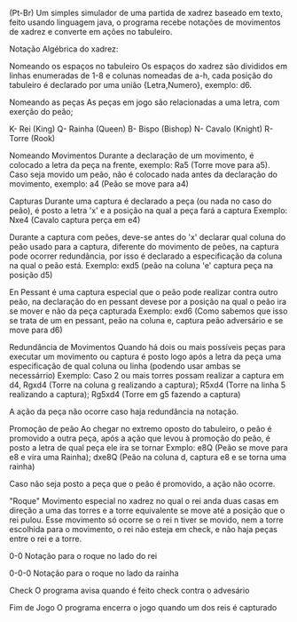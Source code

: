 (Pt-Br)
Um simples simulador de uma partida de xadrez baseado em texto, feito usando linguagem java, o programa recebe notações de movimentos de xadrez e converte em ações no tabuleiro.

Notação Algébrica do xadrez:

Nomeando os espaços no tabuleiro
  Os espaços do xadrez são divididos em linhas enumeradas de 1-8 e colunas nomeadas de a-h, cada posição do tabuleiro é declarado por uma união {Letra,Numero}, exemplo: d6.

Nomeando as peças
  As peças em jogo são relacionadas a uma letra, com exerção do peão;

   K- Rei (King)
   Q- Rainha (Queen)
   B- Bispo (Bishop)
   N- Cavalo (Knight)
   R- Torre (Rook)

Nomeando Movimentos
  Durante a declaração de um movimento, é colocado a letra da peça na frente, exemplo: Ra5 (Torre move para a5).
  Caso seja movido um peão, não é colocado nada antes da declaração do movimento, exemplo: a4 (Peão se move para a4)

Capturas
  Durante uma captura é declarado a peça (ou nada no caso do peão), é posto a letra 'x' e a posição na qual a peça fará a captura
  Exemplo: Nxe4 (Cavalo captura perça em e4)

  Durante a captura com peões, deve-se antes do 'x' declarar qual coluna do peão usado para a captura, diferente do movimento de peões, na captura pode ocorrer redundância, por isso
  é declarado a especificação da coluna na qual o peão está.
  Exemplo: exd5 (peão na coluna 'e' captura peça na posição d5)

  En Pessant é uma captura especial que o peão pode realizar contra outro peão, na declaração do en pessant devese por a posição na qual o peão ira se mover e não da peça capturada
  Exemplo: exd6 (Como sabemos que isso se trata de um en pessant, peão na coluna e, captura peão adversário e se move para d6)

Redundância de Movimentos
  Quando há dois ou mais possíveis peças para executar um movimento ou captura é posto logo após a letra da peça uma especificação de qual coluna ou linha (podendo usar ambas se necessárrio)
  Exemplo: Caso 2 ou mais torres possam realizar a captura em d4, Rgxd4 (Torre na coluna g realizando a captura); R5xd4 (Torre na linha 5 realizando a captura); Rg5xd4 (Torre em g5 fazendo a captura)
  
  A ação da peça não ocorre caso haja redundância na notação.

Promoção de  peão 
  Ao chegar no extremo oposto do tabuleiro, o peão é promovido a outra peça, após a ação que levou à promoção do peão, é posto a letra de qual peça ele ira se tornar
  Exmplo: e8Q (Peão se move para e8 e vira uma Rainha); dxe8Q (Peão na coluna d, captura e8 e se torna uma rainha)

  Caso não seja posto a peça que o peão é promovido, a ação não ocorre.

"Roque"
  Movimento especial no xadrez no qual o rei anda duas casas em direção a uma das torres e a torre equivalente se move até a posição que o rei pulou.
  Esse movimento só ocorre se o rei n tiver se movido, nem a torre escolhida para o movimento, o rei não esteja em check, e não haja peças entre o rei e a torre.

  0-0
  Notação para o roque no lado do rei

  0-0-0 
  Notação para o roque no lado da rainha

Check
  O programa avisa quando é feito check contra o advesário

Fim de Jogo
  O programa encerra o jogo quando um dos reis é capturado


